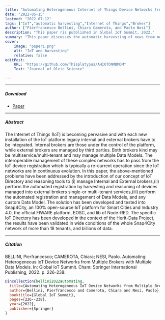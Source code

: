 ```yaml
---
title: "Automating Heterogeneous Internet of Things Device Networks from Multiple Brokers with Multiple Data Models " 
date: "2022-06-15"
lastmod: "2022-07-12"
tags: ["IoT","automatic harvesting","Internet of Things","Broker"]
author: ["Pierfrancesco Bellini, Chiara Camerota, and Paolo Nesi"]
description: "This paper ris pubblished in Global IoT Summit, 2022." 
summary: "This paper discusses the automatic harvesting of news from new devices to integrate into existing IoT systems." 
cover:
    image: "paper1.png"
    alt: "IoT and harvesting"
    relative: false
editPost:
    URL: "https://github.com/Thisplatypus/AHIOTDNMBMDM"
    Text: "Journal of Oleic Science"

---
```


---

##### Download

+ [Paper](paper1.pdf)

---

##### Abstract

The Internet of Things (IoT) is becoming pervasive and with each new installation of the IoT platform legacy internal and external brokers have to be integrated. Internal brokers are those under the control of the platform, while external brokers are managed by third parties. Both brokers kind may be multiservice/multi-tenant and may manage multiple Data Models. The interoperable management of these complex networks has to pass from the IoT device registration which is typically a re-current operation since the IoT networks are in continuous evolution. In this paper, the above-mentioned problems have been addressed by the introduction of our concept of IoT Directory and reasoning tools to (i) manage Internal and External brokers,(ii) perform the automated registration by harvesting and reasoning of devices managed into external brokers single-or multi-tenant services,(iii) perform the automated registration and management of Data Models, and any custom Data Model. The solution has been developed and tested into Snap4City, an 100% open-source IoT platform for Smart Cities and Industry 4.0, the official FIWARE platform, EOSC, and lib of Node-RED. The specific IoT Directory has been developed in the context of the Herit-Data Project, the results have been validated in wide conditions of the whole Snap4City network of more than 18 tenants, and billions of data.

---

##### Citation

BELLINI, Pierfrancesco; CAMEROTA, Chiara; NESI, Paolo. Automating Heterogeneous IoT Device Networks from Multiple Brokers with Multiple Data Models. In: Global IoT Summit. Cham: Springer International Publishing, 2022. p. 226-238.

```BibTeX
@incollection{bellini2022automating,
  title={Automating Heterogeneous IoT Device Networks from Multiple Brokers with Multiple Data Models},
  author={Bellini, Pierfrancesco and Camerota, Chiara and Nesi, Paolo},
  booktitle={Global IoT Summit},
  pages={226--238},
  year={2022},
  publisher={Springer}
}
```

